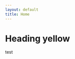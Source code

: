 ```yaml
---
layout: default
title: Home
---
```



<div class="container">
<h1>Heading yellow</h1>
<p>test</p>
</div>
